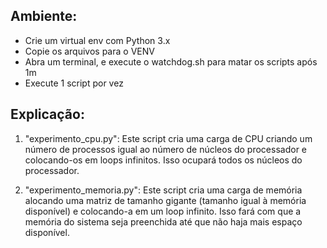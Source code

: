 Ambiente:
---
- Crie um virtual env com Python 3.x
- Copie os arquivos para o VENV
- Abra um terminal, e execute o watchdog.sh para matar os scripts após 1m
- Execute 1 script por vez

Explicação:
---
1. "experimento_cpu.py": Este script cria uma carga de CPU criando um número de processos igual ao número de núcleos do processador e colocando-os em loops infinitos. Isso ocupará todos os núcleos do processador.

2. "experimento_memoria.py": Este script cria uma carga de memória alocando uma matriz de tamanho gigante (tamanho igual à memória disponível) e colocando-a em um loop infinito. Isso fará com que a memória do sistema seja preenchida até que não haja mais espaço disponível.